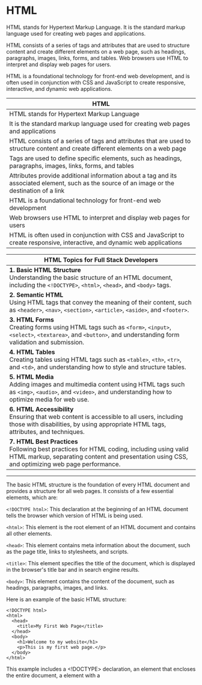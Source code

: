 # HTML
HTML stands for Hypertext Markup Language. 
It is the standard markup language used for creating web pages and applications. 

HTML consists of a series of tags and attributes that are used to structure content and create different elements on a web page, such as headings, paragraphs, images, links, forms, and tables. Web browsers use HTML to interpret and display web pages for users. 

HTML is a foundational technology for front-end web development, and is often used in conjunction with CSS and JavaScript to create responsive, interactive, and dynamic web applications.

| HTML |
| --- |
| HTML stands for Hypertext Markup Language |
| It is the standard markup language used for creating web pages and applications |
| HTML consists of a series of tags and attributes that are used to structure content and create different elements on a web page |
| Tags are used to define specific elements, such as headings, paragraphs, images, links, forms, and tables |
| Attributes provide additional information about a tag and its associated element, such as the source of an image or the destination of a link |
| HTML is a foundational technology for front-end web development |
| Web browsers use HTML to interpret and display web pages for users |
| HTML is often used in conjunction with CSS and JavaScript to create responsive, interactive, and dynamic web applications |


| HTML Topics for Full Stack Developers |
| --- |
| **1. Basic HTML Structure** <br> Understanding the basic structure of an HTML document, including the `<!DOCTYPE>`, `<html>`, `<head>`, and `<body>` tags. |
| **2. Semantic HTML** <br> Using HTML tags that convey the meaning of their content, such as `<header>`, `<nav>`, `<section>`, `<article>`, `<aside>`, and `<footer>`. |
| **3. HTML Forms** <br> Creating forms using HTML tags such as `<form>`, `<input>`, `<select>`, `<textarea>`, and `<button>`, and understanding form validation and submission. |
| **4. HTML Tables** <br> Creating tables using HTML tags such as `<table>`, `<th>`, `<tr>`, and `<td>`, and understanding how to style and structure tables. |
| **5. HTML Media** <br> Adding images and multimedia content using HTML tags such as `<img>`, `<audio>`, and `<video>`, and understanding how to optimize media for web use. |
| **6. HTML Accessibility** <br> Ensuring that web content is accessible to all users, including those with disabilities, by using appropriate HTML tags, attributes, and techniques. |
| **7. HTML Best Practices** <br> Following best practices for HTML coding, including using valid HTML markup, separating content and presentation using CSS, and optimizing web page performance. |

**********


The basic HTML structure is the foundation of every HTML document and provides a structure for all web pages. It consists of a few essential elements, which are:

`<!DOCTYPE html>`: This declaration at the beginning of an HTML document tells the browser which version of HTML is being used.

`<html>`: This element is the root element of an HTML document and contains all other elements.

 `<head>`: This element contains meta information about the document, such as the page title, links to stylesheets, and scripts.

`<title>`: This element specifies the title of the document, which is displayed in the browser's title bar and in search engine results.

`<body>`: This element contains the content of the document, such as headings, paragraphs, images, and links.

Here is an example of the basic HTML structure:
```
<!DOCTYPE html>
<html>
  <head>
    <title>My First Web Page</title>
  </head>
  <body>
    <h1>Welcome to my website</h1>
    <p>This is my first web page.</p>
  </body>
</html>
```

This example includes a <!DOCTYPE> declaration, an <html> element that encloses the entire document, a <head> element with a <title> element, and a <body> element with some content. This is the basic structure that you will build upon when creating your own HTML documents.



**********



| **Details** | 
- `<!DOCTYPE html>`: The `<!DOCTYPE>` declaration is used to specify the version of HTML used in the document.
- `<html>`: The `<html>` element is the root element of an HTML page.
- `<head>`: The `<head>` element contains meta information about the document, such as the page title and links to stylesheets.
- `<title>`: The `<title>` element specifies the title of the document, which is displayed in the browser's title bar.
- `<body>`: The `<body>` element contains the content of the document, such as headings, paragraphs, images, and links.
- `<h1>`, `<p>`, etc.: These are examples of HTML tags that are used to structure and format content on a web page. |

| **Example** | 
|
```
<!DOCTYPE html>
<html>
  <head>
    <title>My First Web Page</title>
  </head>
  <body>
    <h1>Welcome to my website</h1>
    <p>This is my first web page.</p>
  </body>
</html>
``` 
|



**********

# Anchor Tag:
- The anchor tag is represented by the <a> element in HTML.
- The anchor tag is used to create hyperlinks between web pages and other resources on the internet, such as documents or images.
  
**********
  
| Tag | Description |
| --- | --- |
| `<a>` | Represents the anchor tag in HTML |
| `href attribute` | Specifies the URL of the resource to which the hyperlink leads |
| `Visible hyperlink text` | The text between the opening and closing anchor tags that the user clicks on to follow the link |
| `target attribute` | Specifies where the linked resource should open, such as in a new window or tab |
| `title attribute` | attribute	Provides additional information about the hyperlink to the user |
| `Bookmark` | Creates bookmarks within a web page, allowing users to jump to specific sections of the page |
| `Link to specific elements` | Links to specific elements within a web page, such as headings or images, using the id attribute to identify the element |
 
---
1. How to use anchor tag 
  ![image](https://user-images.githubusercontent.com/125631878/226855329-de873234-2557-40fc-85de-9cfb9aae1d7d.png)
   This opens hyperlinked text "website text" to example.com
---  
2. Link new page to main page
   1. Create new page name "Hobbies.html" in same folder of main page 
   2. Add Html boiler plate
   3. Now add the content 
   4. In main page use anchor tag <a>, add text "My hobbies", then add link in href "hobbies.html" 
  
---  
  
![image](https://user-images.githubusercontent.com/125631878/226837759-fc703d2c-b305-415b-8b3a-004aa4d37bb3.png)
**********
  
![image](https://user-images.githubusercontent.com/125631878/226849646-fadc8b0f-5d62-4523-bbad-fdb859660f10.png)
**********

![image](https://user-images.githubusercontent.com/125631878/228936818-e93e954d-87df-4801-9967-405480f324da.png)
  **********

![image](https://user-images.githubusercontent.com/125631878/228937707-47db79a7-7999-4cb8-ac45-8de62cbad1a1.png)
  **********

![image](https://user-images.githubusercontent.com/125631878/228938361-23bb2756-dae5-4af3-8ea0-9780a3ffac83.png)
 **********

![image](https://user-images.githubusercontent.com/125631878/228938624-cf1287e2-929e-4f93-afdc-fcd55706658b.png)

---
  
  # Table
-  The <table> HTML element represents tabular data — that is, information presented in a two-dimensional table comprised of rows and columns of cells containing data. 
- HTML tables are used to display data in a tabular format, with rows and columns.
- Tables are created using the `<table>` tag in HTML, with additional tags used for defining table rows `<tr>`, table headings `<th>` and table data cells `<td>`.
 

![image](https://user-images.githubusercontent.com/125631878/228939097-985fbb00-015d-48ee-826a-7fb25acc2153.png)
  ---
![image](https://user-images.githubusercontent.com/125631878/228939292-c9c0cc2a-8578-4022-a003-cb62847234f3.png)
  ---
![image](https://user-images.githubusercontent.com/125631878/228939569-a675fb86-bbba-4861-b1ba-ba1489447627.png)

  ---
# Understanding This table of table
![image](https://user-images.githubusercontent.com/125631878/228594879-390aa957-50ca-41ef-a85f-9b0ef27f9992.png)
- Here two tables are nested in another table
- Table 1 with HTML CSS and Javascript in 1 column with their respective stars in another column
- Table 2 with ReactJs NodeJs and SQL in one column with their respective stars in another column 
- Then we copy html code of table 1 and table 2 and paste it in another table in its column 1 and column 2
---

# HTML Forms
  
![image](https://user-images.githubusercontent.com/125631878/228599767-3d42ad9b-d906-4e59-a7e3-252e060b9100.png)
---
![image](https://user-images.githubusercontent.com/125631878/228603879-aa0d793b-87fe-4cfb-a2cd-5d87bfef5d78.png)
---
![image](https://user-images.githubusercontent.com/125631878/228924524-da5e5439-4ea4-4fae-b25d-5f3a06f6ccf4.png)
---
![image](https://user-images.githubusercontent.com/125631878/228942306-858795ab-436d-4eef-9494-513ef037699f.png)

* Here Input type is text in email, so if we write wrong email like `abcq78` it will not tell whether its right or wrong but if we change input type to email it will show us the error. <br>
* Also here in name attribute we write yourName, yourEmail, yourMessage which specifies the name of the input field, which is used to identify the field in the form data sent to the server. <br><br> 
  
![image](https://user-images.githubusercontent.com/125631878/228940437-7fde00be-0fd6-4a8e-82bc-10a7a51a32a2.png)

---
![image](https://user-images.githubusercontent.com/125631878/228929961-37f57e3d-d17f-43fa-b09b-18e033ac90ac.png)
---
![image](https://user-images.githubusercontent.com/125631878/228930898-432b4330-48e2-4106-ba6e-f8a421fa2980.png)
---  

- HTML forms are used to collect user input from a web page.
- Forms are created using the <form> element in HTML, which contains input fields and controls.
- Input fields can include text boxes, radio buttons, checkboxes, dropdown menus, and more. Each input field is defined using an appropriate HTML tag, such as `<input>`, `<select>`, or `<textarea>`.
- Form controls include buttons for submitting or resetting the form, as well as hidden fields for storing additional data.
- Form data is typically sent to a server for processing using the HTTP protocol, using either the GET or POST method. The method is specified in the `<form>` element's method attribute.
- The server can respond with a new web page, or use the data to perform some action, such as adding a new user to a database.
- Form validation can be used to ensure that the user has entered valid data before submitting the form. Validation can be performed using JavaScript or server-side code.
  
| Attribute | Description |
| --- | --- |
| `<form>` | Defines the start and end of an HTML form. |
| `action` | Specifies the URL of the script or server page that will handle form data when the form is submitted. |
| `method` | Specifies the HTTP method to be used when submitting the form, usually either GET or POST. |
| `target` | Specifies where the server response should be displayed, such as in a new window or frame. |
| `enctype` | Specifies the encoding type used to submit the form data to the server. The most common value is `application/x-www-form-urlencoded`. |
| `<input>` | Defines an input field within a form. The `type` attribute specifies the type of input, such as text, checkbox, or radio button. |
| `name` | Specifies the name of the input field, which is used to identify the field in the form data sent to the server. |
| `value` | Specifies the initial value of the input field. |
| `required` | Specifies that the input field must be filled in before the form can be submitted. |
| `<label>` | Associates a label with an input field, providing a description or prompt for the field. |
| `for` | Specifies which input field the label is associated with, by referencing the `id` attribute of the input field. |
| `<select>` | Defines a dropdown list of options within a form. |
| `<option>` | Defines an option within a dropdown list. The `value` attribute specifies the value that will be sent to the server if the option is selected. |
| `<textarea>` | Defines a multi-line input field within a form. |
| `rows` | Specifies the number of visible rows in the textarea. |
| `cols` | Specifies the number of visible columns in the textarea. |
| `<button>` | Defines a button within a form, which can be used to submit the form or trigger a JavaScript function. |
| `type` | Specifies the type of button, which can be "submit", "reset", or "button". |
| `onclick` | Specifies a JavaScript function to be executed when the button is clicked. |


- In HTML, the `<label>` element is used to associate a text label with a form control, such as an input field or checkbox. Here's an example of how to use labels with form controls:  
 
`<label for="name">Name:</label>` <br>
`<input type="text" id="name" name="name" />`

- In this example, the `<label>` element contains the text "Name:", which serves as a label for the `<input>` element. The for attribute of the `<label>` element specifies that it is associated with the input field whose id attribute is "name". This means that clicking on the label will focus the input field and allow the user to enter their name.

--- 
- Whenever we add a `<form>` tag in the HTML, it is going to ask for some action for submitting that particular form in the backend for future reference. So, for now, we will write it as index.html. All the data submitted in a form will be stored automatically in the backend “index.html” after submitting it.

  The template will look like-
`<form action= “index.html”>` 
---
- To get the input type as an email in the form, the syntax is
  `<input type="email" name="myEmail">`
- The name here is used so that the backend can recognize the tag that we are using.
  
**********
  
# Readme

Launch Website in Github

1. Create new repository
2. Upload all the files
3. Go to setting
4. Then Pages
5. In branch select main
![image](https://user-images.githubusercontent.com/125631878/228950970-c42ffa5c-bbf1-475b-ad91-021c575e9897.png)

6. On that same page you will get website link
![image](https://user-images.githubusercontent.com/125631878/228951355-d62e86d6-6ced-429c-8368-2a77c588de0b.png)

